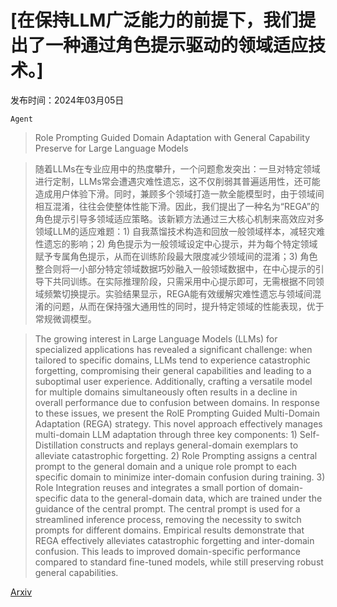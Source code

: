 # [在保持LLM广泛能力的前提下，我们提出了一种通过角色提示驱动的领域适应技术。]

发布时间：2024年03月05日

`Agent`

> Role Prompting Guided Domain Adaptation with General Capability Preserve for Large Language Models

> 随着LLMs在专业应用中的热度攀升，一个问题愈发突出：一旦对特定领域进行定制，LLMs常会遭遇灾难性遗忘，这不仅削弱其普遍适用性，还可能造成用户体验下滑。同时，兼顾多个领域打造一款全能模型时，由于领域间相互混淆，往往会使整体性能下滑。因此，我们提出了一种名为“REGA”的角色提示引导多领域适应策略。该新颖方法通过三大核心机制来高效应对多领域LLM的适应难题：1) 自我蒸馏技术构造和回放一般领域样本，减轻灾难性遗忘的影响；2) 角色提示为一般领域设定中心提示，并为每个特定领域赋予专属角色提示，从而在训练阶段最大限度减少领域间的混淆；3) 角色整合则将一小部分特定领域数据巧妙融入一般领域数据中，在中心提示的引导下共同训练。在实际推理阶段，只需采用中心提示即可，无需根据不同领域频繁切换提示。实验结果显示，REGA能有效缓解灾难性遗忘与领域间混淆的问题，从而在保持强大通用性的同时，提升特定领域的性能表现，优于常规微调模型。

> The growing interest in Large Language Models (LLMs) for specialized applications has revealed a significant challenge: when tailored to specific domains, LLMs tend to experience catastrophic forgetting, compromising their general capabilities and leading to a suboptimal user experience. Additionally, crafting a versatile model for multiple domains simultaneously often results in a decline in overall performance due to confusion between domains. In response to these issues, we present the RolE Prompting Guided Multi-Domain Adaptation (REGA) strategy. This novel approach effectively manages multi-domain LLM adaptation through three key components: 1) Self-Distillation constructs and replays general-domain exemplars to alleviate catastrophic forgetting. 2) Role Prompting assigns a central prompt to the general domain and a unique role prompt to each specific domain to minimize inter-domain confusion during training. 3) Role Integration reuses and integrates a small portion of domain-specific data to the general-domain data, which are trained under the guidance of the central prompt. The central prompt is used for a streamlined inference process, removing the necessity to switch prompts for different domains. Empirical results demonstrate that REGA effectively alleviates catastrophic forgetting and inter-domain confusion. This leads to improved domain-specific performance compared to standard fine-tuned models, while still preserving robust general capabilities.

[Arxiv](https://arxiv.org/abs/2403.02756)